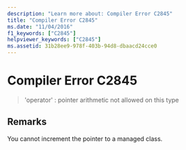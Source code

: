 ```yaml
---
description: "Learn more about: Compiler Error C2845"
title: "Compiler Error C2845"
ms.date: "11/04/2016"
f1_keywords: ["C2845"]
helpviewer_keywords: ["C2845"]
ms.assetid: 31b28ee9-978f-403b-94d8-dbaacd24cce0
---
```

# Compiler Error C2845

> 'operator' : pointer arithmetic not allowed on this type

## Remarks

You cannot increment the pointer to a managed class.
